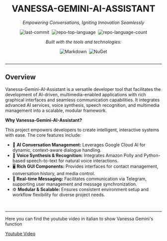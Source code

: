 
<div class="border border-border rounded-lg bg-background p-6 shadow-sm"><div class="prose prose-sm md:prose-base lg:prose-lg max-w-none prose-headings:font-bold prose-a:text-blue-600" style="user-select: none;"><div id="top" class="">

<div align="center" class="text-center">
<h1>VANESSA-GEMINI-AI-ASSISTANT</h1>
<p><em>Empowering Conversations, Igniting Innovation Seamlessly</em></p>

<img alt="last-commit" src="https://img.shields.io/github/last-commit/FullMonkeyy/Vanessa-Gemini-AI-Assistant?style=flat&amp;logo=git&amp;logoColor=white&amp;color=0080ff" class="inline-block mx-1" style="margin: 0px 2px;">
<img alt="repo-top-language" src="https://img.shields.io/github/languages/top/FullMonkeyy/Vanessa-Gemini-AI-Assistant?style=flat&amp;color=0080ff" class="inline-block mx-1" style="margin: 0px 2px;">
<img alt="repo-language-count" src="https://img.shields.io/github/languages/count/FullMonkeyy/Vanessa-Gemini-AI-Assistant?style=flat&amp;color=0080ff" class="inline-block mx-1" style="margin: 0px 2px;">
<p><em>Built with the tools and technologies:</em></p>
<img alt="Markdown" src="https://img.shields.io/badge/Markdown-000000.svg?style=flat&amp;logo=Markdown&amp;logoColor=white" class="inline-block mx-1" style="margin: 0px 2px;">
<img alt="NuGet" src="https://img.shields.io/badge/NuGet-004880.svg?style=flat&amp;logo=NuGet&amp;logoColor=white" class="inline-block mx-1" style="margin: 0px 2px;">
</div>
<br>
<hr>
<h2>Overview</h2>
<p>Vanessa-Gemini-AI-Assistant is a versatile developer tool that facilitates the development of AI-driven, multimedia-enabled applications with rich graphical interfaces and seamless communication capabilities. It integrates advanced AI services, voice synthesis, speech recognition, and multimedia management into a scalable, modular framework.</p>
<p><strong>Why Vanessa-Gemini-AI-Assistant?</strong></p>
<p>This project empowers developers to create intelligent, interactive systems with ease. The core features include:</p>
<ul class="list-disc pl-4 my-0">
<li class="my-0">🧠 <strong>AI Conversation Management:</strong> Leverages Google Cloud AI for dynamic, context-aware dialogue handling.</li>
<li class="my-0">🎤 <strong>Voice Synthesis &amp; Recognition:</strong> Integrates Amazon Polly and Python-based speech-to-text for natural voice interactions.</li>
<li class="my-0">🖥️ <strong>Rich GUI Components:</strong> Provides interfaces for contact management, conversation history, and media control.</li>
<li class="my-0">📱 <strong>Real-time Messaging:</strong> Facilitates communication via Telegram, supporting user management and message synchronization.</li>
<li class="my-0">⚙️ <strong>Modular &amp; Scalable:</strong> Ensures consistent environment setup and workflow flexibility for diverse project needs.</li>
</ul>
<br><hr>
Here you can find the youtube video in italian to show Vanessa Gemini's function

[Youtube Video](https://www.youtube.com/watch?v=9xRNCH3ql1U&t=677s&ab_channel=FullMoneky)
</div></div></div>
